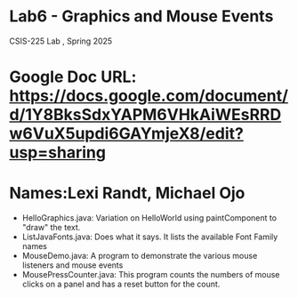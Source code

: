# Lab6 - Graphics and Mouse Events
CSIS-225 Lab , Spring 2025
# Google Doc URL: https://docs.google.com/document/d/1Y8BksSdxYAPM6VHkAiWEsRRDw6VuX5updi6GAYmjeX8/edit?usp=sharing

# Names:Lexi Randt, Michael Ojo

- HelloGraphics.java: Variation on HelloWorld using paintComponent to "draw" the text.
- ListJavaFonts.java: Does what it says.  It lists the available Font Family names
- MouseDemo.java: A program to demonstrate the various mouse listeners and mouse events
- MousePressCounter.java: This program counts the numbers of mouse clicks on a panel and has a reset button for the count.



